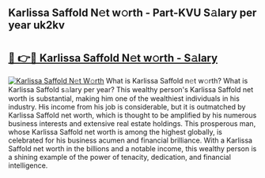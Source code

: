 ## Karlissa Saffold N𝚎t w𝚘rth - Part-KVU S𝚊lary per year uk2kv

# <h2><a href="http://gc3nvh2.nevu.top/?p=Karlissa+Saffold">🔗 👉🔴 Karlissa Saffold N𝚎t w𝚘rth - S𝚊lary</a></h2>

[![Karlissa Saffold N𝚎t W𝚘rth](https://i.imgur.com/Oavwk0R.jpeg)](http://gc3nvh2.nevu.top/?p=Karlissa+Saffold)
What is Karlissa Saffold n𝚎t w𝚘rth? What is Karlissa Saffold s𝚊lary per year?
This wealthy person's Karlissa Saffold net worth is substantial, making him one of the wealthiest individuals in his industry. His income from his job is considerable, but it is outmatched by Karlissa Saffold net worth, which is thought to be amplified by his numerous business interests and extensive real estate holdings. This prosperous man, whose Karlissa Saffold net worth is among the highest globally, is celebrated for his business acumen and financial brilliance. With a Karlissa Saffold net worth in the billions and a notable income, this wealthy person is a shining example of the power of tenacity, dedication, and financial intelligence.
